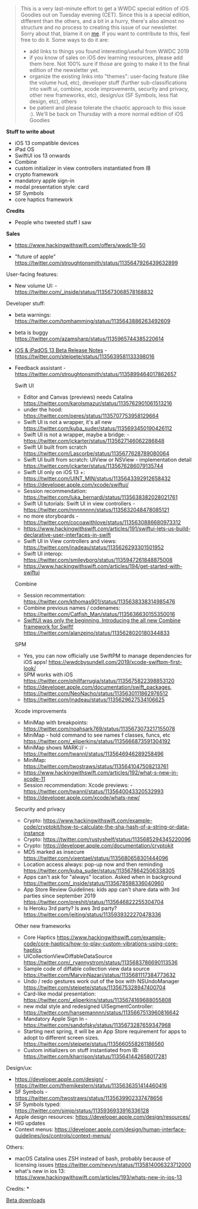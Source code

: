 > This is a very last-minute effort to get a WWDC special edition of iOS Goodies out on Tuesday evening (CET). Since this is a special edition, different than the others, and a bit in a hurry, there's also almost no structure and no process to creating this issue of our newsletter. Sorry about that, blame it on [me](https://twitter/com/marius_const). If you want to contribute to this, feel free to do it. Some ways to do it are:
> - add links to things you found interesting/useful from WWDC 2019
> - if you know of sales on iOS dev learning resources, please add them here. Not 100% sure if those are going to make it to the final edition of the newsletter yet.
> - organize the existing links into "themes": user-facing feature (like the volume hud, etc), developer stuff (further sub-classifications into swift ui, combine, xcode improvements, security and privacy, other new frameworks, etc), design/ux (SF Symbols, less flat design, etc), others
> - be patient and please tolerate the chaotic approach to this issue :). We'll be back on Thursday with a more normal edition of iOS Goodies

**Stuff to write about** 

- iOS 13 compatible devices
- iPad OS
- SwiftUI ios 13 onwards
- Combine
- custom initializer in view controllers instantiated from IB
- crypto framework
- mandatory apple sign-in
- modal presentation style: card
- SF Symbols
- core haptics framework

**Credits** 
- People who tweeted stuff I saw

**Sales**
- https://www.hackingwithswift.com/offers/wwdc19-50



- "future of apple" https://twitter.com/stroughtonsmith/status/1135647926439632899


User-facing features:
 - New volume UI: - https://twitter.com/_inside/status/1135673068578168832


Developer stuff:

- beta warnings: https://twitter.com/tomhamming/status/1135643886263492609
- beta is buggy https://twitter.com/azamsharp/status/1135965744385220614
- [iOS & iPadOS 13 Beta Release Notes](https://developer.apple.com/documentation/ios_ipados_release_notes/ios_ipados_13_beta_release_notes) - https://twitter.com/steipete/status/1135639581133398016
- Feedback assistant - https://twitter.com/stroughtonsmith/status/1135899464017862657

  Swift UI
   - Editor and Canvas (previews) needs Catalina https://twitter.com/karolsmazur/status/1135762901061513216
   - under the hood: https://twitter.com/peres/status/1135707753958129664
   - Swift UI is not a wrapper, it's all new https://twitter.com/kuba_suder/status/1135693450190426112
   - Swift UI is not a wrapper, maybe a bridge: - https://twitter.com/jckarter/status/1135627146062286848
   - Swift UI built from scratch https://twitter.com/Lascorbe/status/1135677628789080064
   - Swift UI built from scratch: UIView or NSView - implementation detail https://twitter.com/jckarter/status/1135676286079135744
   - Swift UI only on iOS 13 +: https://twitter.com/UINT_MIN/status/1135643392912658432
   - https://developer.apple.com/xcode/swiftui/
   - Session recommendation: https://twitter.com/luka_bernardi/status/1135638382028021761
   - Swift UI tutorials: Swift UI in view controllers - https://twitter.com/nnnnnnnn/status/1135632048478085121
   - no more storyboards - https://twitter.com/cocoawithlove/status/1135630886680973312
   - https://www.hackingwithswift.com/articles/191/swiftui-lets-us-build-declarative-user-interfaces-in-swift
   - Swift UI in View controllers and views: https://twitter.com/jnadeau/status/1135626293301501952
   - Swift UI interop: https://twitter.com/smileyborg/status/1135947261848875008
   - https://www.hackingwithswift.com/articles/194/get-started-with-swiftui


  Combine
   - Session recommentation: https://twitter.com/kthomas901/status/1135638338314985476
   - Combine previous names / codenames: https://twitter.com/Catfish_Man/status/1135636630155350016
   - [SwiftUI was only the beginning. Introducing the all new Combine framework for Swift!](https://developer.apple.com/documentation/combine) https://twitter.com/alanzeino/status/1135628020180344833

  SPM
   - Yes, you can now officially use SwiftPM to manage dependencies for iOS apps! https://wwdcbysundell.com/2019/xcode-swiftpm-first-look/
   - SPM works with iOS https://twitter.com/phillfarrugia/status/1135675822398853120
   - https://developer.apple.com/documentation/swift_packages, https://twitter.com/NeoNacho/status/1135630111862976512
   - https://twitter.com/jnadeau/status/1135629627534106625

  Xcode improvements
   - MiniMap with breakpoints: https://twitter.com/noahsark769/status/1135673073217155078
   - MiniMap - hold command to see names f classes, funcs, etc https://twitter.com/_eliperkins/status/1135666873591304192
   - MiniMap shows MARK:// - https://twitter.com/twannl/status/1135646946289258496
   - MiniMap: https://twitter.com/twostraws/status/1135641047508213761
   - https://www.hackingwithswift.com/articles/192/what-s-new-in-xcode-11
   - Session recommendation: Xcode previews: - https://twitter.com/twannl/status/1135640043320532993
   - https://developer.apple.com/xcode/whats-new/

  Security and privacy
   - Crypto: https://www.hackingwithswift.com/example-code/cryptokit/how-to-calculate-the-sha-hash-of-a-string-or-data-instance
   - Crypto: https://twitter.com/rustyshelf/status/1135685294345220096
   - Crypto: https://developer.apple.com/documentation/cryptokit
   - MD5 marked as insecure https://twitter.com/vixentael/status/1135680658301444096
   - Location access always: pop-up now and then reminding https://twitter.com/kuba_suder/status/1135678642506338305
   - Apps can't ask for "always" location. Asked when in background https://twitter.com/_inside/status/1135678598336040960
   - App Store Review Guidelines: kids app can't share data with 3rd parties since september 2019 https://twitter.com/preshit/status/1135646822255304704
   - Is Heroku 3rd party? Is aws 3rd party? https://twitter.com/jeiting/status/1135939322270478336

  Other new frameworks
   - Core Haptics https://www.hackingwithswift.com/example-code/core-haptics/how-to-play-custom-vibrations-using-core-haptics
   - UICollectionViewDiffableDataSource https://twitter.com/_ryannystrom/status/1135683786690113536
   - Sample code of diffable collection view data source https://twitter.com/MarvinNazari/status/1135681117384773632
   - Undo / redo gestures work out of the box with NSUndoManager https://twitter.com/steipete/status/1135675328947400704
   - Card-like modal presentation: https://twitter.com/_eliperkins/status/1135674169688055808
   - new mdal style and redesigned UISegmentController: https://twitter.com/hansemannnn/status/1135667513960816642
   - Mandatory Apple Sign In - https://twitter.com/sandofsky/status/1135673287659347968
   - Starting next spring, it will be an App Store requirement for apps to adopt to different screen sizes. https://twitter.com/steipete/status/1135660558261186560
   - Custom initializers on stuff instantiated from IB: https://twitter.com/kharrison/status/1135641442658017281

Design/ux:
- https://developer.apple.com/design/ - https://twitter.com/themikestern/status/1135636351414460416
- SF Symbols - https://twitter.com/twostraws/status/1135639902337478656
- SF Symbols typed: https://twitter.com/simjp/status/1135936933916336128
- Apple design resources: https://developer.apple.com/design/resources/
- HIG updates
- Context menus: https://developer.apple.com/design/human-interface-guidelines/ios/controls/context-menus/


Others:

- macOS Catalina uses ZSH instead of bash, probably because of licensing issues https://twitter.com/nevyn/status/1135814006323712000
- what's new in ios 13: https://www.hackingwithswift.com/articles/193/whats-new-in-ios-13

Credits:
*  

[Beta downloads](https://developer.apple.com/download/)

